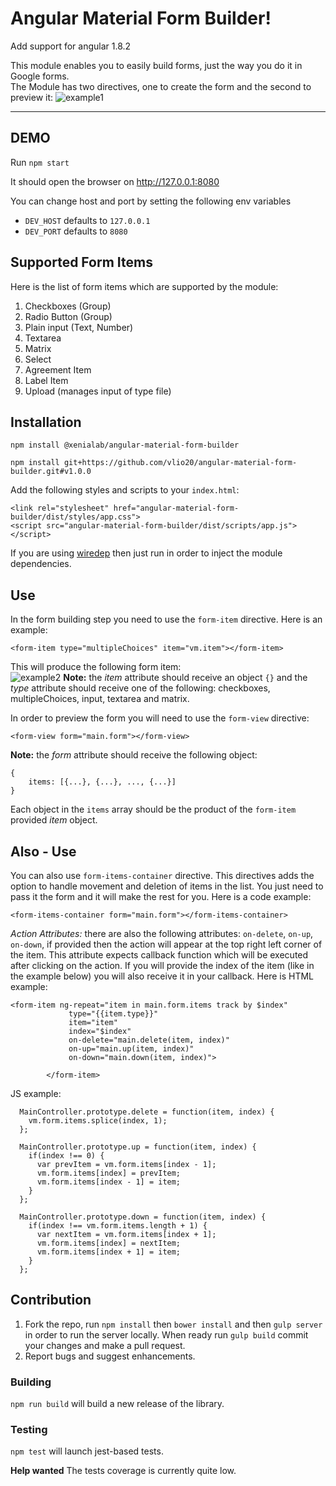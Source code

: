 # Angular Material Form Builder!

Add support for angular 1.8.2

This module enables you to easily build forms, just the way you do it in Google forms.  
The Module has two directives, one to create the form and the second to preview it:
![example1](http://i.imgur.com/i4e6KWQ.png)

---

## DEMO

Run `npm start`

It should open the browser on http://127.0.0.1:8080

You can change host and port by setting the following env variables

- `DEV_HOST` defaults to `127.0.0.1`
- `DEV_PORT` defaults to `8080`

## Supported Form Items

Here is the list of form items which are supported by the module:

1.  Checkboxes (Group)
1.  Radio Button (Group)
1.  Plain input (Text, Number)
1.  Textarea
1.  Matrix
1.  Select
1.  Agreement Item
1.  Label Item
1.  Upload (manages input of type file)

## Installation

`npm install @xenialab/angular-material-form-builder`

`npm install git+https://github.com/vlio20/angular-material-form-builder.git#v1.0.0`

Add the following styles and scripts to your `index.html`:

    <link rel="stylesheet" href="angular-material-form-builder/dist/styles/app.css">
    <script src="angular-material-form-builder/dist/scripts/app.js"></script>

If you are using [wiredep](https://github.com/taptapship/wiredep) then just run in order to inject the module dependencies.

## Use

In the form building step you need to use the `form-item` directive. Here is an example:

    <form-item type="multipleChoices" item="vm.item"></form-item>

This will produce the following form item:  
![example2](http://i.imgur.com/6jOnwmu.png)
**Note:** the _item_ attribute should receive an object `{}` and the _type_ attribute should receive one of the following: checkboxes, multipleChoices, input, textarea and matrix.

In order to preview the form you will need to use the `form-view` directive:

    <form-view form="main.form"></form-view>

**Note:** the _form_ attribute should receive the following object:

    {
    	items: [{...}, {...}, ..., {...}]
    }

Each object in the `items` array should be the product of the `form-item` provided _item_ object.

## Also - Use

You can also use `form-items-container` directive. This directives adds the option to handle movement and deletion of items in the list. You just need to pass it the form and it will make the rest for you. Here is a code example:

```
<form-items-container form="main.form"></form-items-container>
```

_Action Attributes:_
there are also the following attributes: `on-delete`, `on-up`, `on-down`, if provided then the action will appear at the top right left corner of the item. This attribute expects callback function which will be executed after clicking on the action. If you will provide the index of the item (like in the example below) you will also receive it in your callback.
Here is HTML example:

```
<form-item ng-repeat="item in main.form.items track by $index"
             type="{{item.type}}"
             item="item"
             index="$index"
             on-delete="main.delete(item, index)"
             on-up="main.up(item, index)"
             on-down="main.down(item, index)">

        </form-item>
```

JS example:

```
  MainController.prototype.delete = function(item, index) {
    vm.form.items.splice(index, 1);
  };

  MainController.prototype.up = function(item, index) {
    if(index !== 0) {
      var prevItem = vm.form.items[index - 1];
      vm.form.items[index] = prevItem;
      vm.form.items[index - 1] = item;
    }
  };

  MainController.prototype.down = function(item, index) {
    if(index !== vm.form.items.length + 1) {
      var nextItem = vm.form.items[index + 1];
      vm.form.items[index] = nextItem;
      vm.form.items[index + 1] = item;
    }
  };
```

## Contribution

1. Fork the repo, run `npm install` then `bower install` and then `gulp server` in order to run the server locally. When ready run `gulp build` commit your changes and make a pull request.
2. Report bugs and suggest enhancements.

### Building

`npm run build` will build a new release of the library.

### Testing

`npm test` will launch jest-based tests.

**Help wanted**
The tests coverage is currently quite low.
